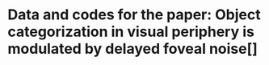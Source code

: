 # Data and codes for the paper: **Object categorization in visual periphery is modulated by delayed foveal noise**[] 
